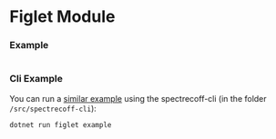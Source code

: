# Figlet Module

### Example
```fs
```

### Cli Example
You can run a [similar example](../../src/spectrecoff-cli/commands/Figlet.fs) using the spectrecoff-cli (in the folder `/src/spectrecoff-cli`):

```
dotnet run figlet example
```